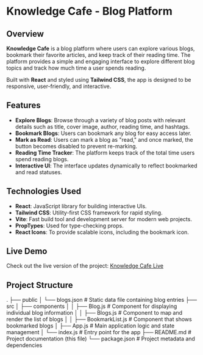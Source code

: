 # Knowledge Cafe - Blog Platform

## Overview

**Knowledge Cafe** is a blog platform where users can explore various blogs, bookmark their favorite articles, and keep track of their reading time. The platform provides a simple and engaging interface to explore different blog topics and track how much time a user spends reading. 

Built with **React** and styled using **Tailwind CSS**, the app is designed to be responsive, user-friendly, and interactive.

## Features

- **Explore Blogs**: Browse through a variety of blog posts with relevant details such as title, cover image, author, reading time, and hashtags.
- **Bookmark Blogs**: Users can bookmark any blog for easy access later.
- **Mark as Read**: Users can mark a blog as "read," and once marked, the button becomes disabled to prevent re-marking.
- **Reading Time Tracker**: The platform keeps track of the total time users spend reading blogs.
- **Interactive UI**: The interface updates dynamically to reflect bookmarked and read statuses.

## Technologies Used

- **React**: JavaScript library for building interactive UIs.
- **Tailwind CSS**: Utility-first CSS framework for rapid styling.
- **Vite**: Fast build tool and development server for modern web projects.
- **PropTypes**: Used for type-checking props.
- **React Icons**: To provide scalable icons, including the bookmark icon.
## Live Demo

Check out the live version of the project: [Knowledge Cafe Live](https://knowledge-cafe-rahul-khan-suvo.netlify.app/)
## Project Structure

.
├── public
│   └── blogs.json      # Static data file containing blog entries
├── src
│   ├── components
│   │   ├── Blog.js             # Component for displaying individual blog information
│   │   ├── Blogs.js            # Component to map and render the list of blogs
│   │   ├── BookmarkList.js     # Component that shows bookmarked blogs
│   ├── App.js                  # Main application logic and state management
│   └── index.js                # Entry point for the app
├── README.md                   # Project documentation (this file)
└── package.json                # Project metadata and dependencies
